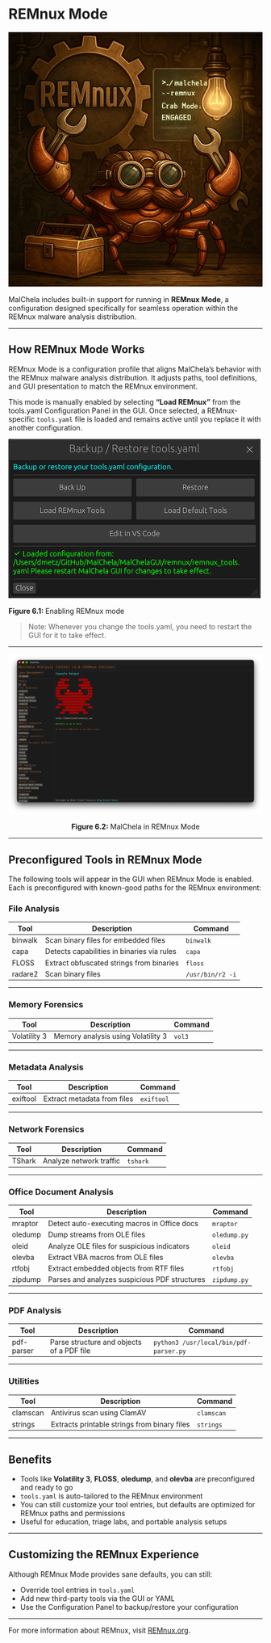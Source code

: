 # REMnux Mode

![REMnux-Mode](images/remnux_mode.png)

MalChela includes built-in support for running in **REMnux Mode**, a configuration designed specifically for seamless operation within the REMnux malware analysis distribution.

---

## How REMnux Mode Works

REMnux Mode is a configuration profile that aligns MalChela’s behavior with the REMnux malware analysis distribution. It adjusts paths, tool definitions, and GUI presentation to match the REMnux environment.

This mode is manually enabled by selecting **“Load REMnux”** from the tools.yaml Configuration Panel in the GUI. Once selected, a REMnux-specific `tools.yaml` file is loaded and remains active until you replace it with another configuration.

![Enabling REMnux mode](images/load_remnux.png)

<p align="left"><strong>Figure 6.1:</strong> Enabling REMnux mode</p>

> Note: Whenever you change the tools.yaml, you need to restart the GUI for it to take effect.

---
![REMnux Mode](images/remnux_mode_gui.png)

<p align="center"><strong>Figure 6.2:</strong> MalChela in REMnux Mode </p>

---

## Preconfigured Tools in REMnux Mode

The following tools will appear in the GUI when REMnux Mode is enabled. Each is preconfigured with known-good paths for the REMnux environment:

### File Analysis

| Tool     | Description                                        | Command     |
|----------|----------------------------------------------------|-------------|
| binwalk  | Scan binary files for embedded files               | `binwalk`   |
| capa     | Detects capabilities in binaries via rules         | `capa`      |
| FLOSS    | Extract obfuscated strings from binaries           | `floss`     |
| radare2  | Scan binary files                                  | `/usr/bin/r2 -i` |

---

### Memory Forensics

| Tool         | Description                          | Command |
|--------------|--------------------------------------|---------|
| Volatility 3 | Memory analysis using Volatility 3   | `vol3`  |

---

### Metadata Analysis

| Tool     | Description                        | Command    |
|----------|------------------------------------|------------|
| exiftool | Extract metadata from files        | `exiftool` |

---

### Network Forensics

| Tool    | Description               | Command   |
|---------|---------------------------|-----------|
| TShark  | Analyze network traffic   | `tshark`  |

---

### Office Document Analysis

| Tool       | Description                                         | Command                         |
|------------|-----------------------------------------------------|----------------------------------|
| mraptor    | Detect auto-executing macros in Office docs         | `mraptor`                        |
| oledump    | Dump streams from OLE files                         | `oledump.py`                     |
| oleid      | Analyze OLE files for suspicious indicators         | `oleid`                          |
| olevba     | Extract VBA macros from OLE files                   | `olevba`                         |
| rtfobj     | Extract embedded objects from RTF files             | `rtfobj`                         |
| zipdump    | Parses and analyzes suspicious PDF structures       | `zipdump.py`                     |

---

### PDF Analysis

| Tool        | Description                                 | Command                             |
|-------------|---------------------------------------------|-------------------------------------|
| pdf-parser  | Parse structure and objects of a PDF file   | `python3 /usr/local/bin/pdf-parser.py` |

---

### Utilities

| Tool      | Description                               | Command     |
|-----------|-------------------------------------------|-------------|
| clamscan  | Antivirus scan using ClamAV               | `clamscan`  |
| strings   | Extracts printable strings from binary files | `strings` |

---

## Benefits

- Tools like **Volatility 3**, **FLOSS**, **oledump**, and **olevba** are preconfigured and ready to go
- `tools.yaml` is auto-tailored to the REMnux environment
- You can still customize your tool entries, but defaults are optimized for REMnux paths and permissions
- Useful for education, triage labs, and portable analysis setups

---

## Customizing the REMnux Experience

Although REMnux Mode provides sane defaults, you can still:

- Override tool entries in `tools.yaml`
- Add new third-party tools via the GUI or YAML
- Use the Configuration Panel to backup/restore your configuration

---

For more information about REMnux, visit [REMnux.org](https://remnux.org).
